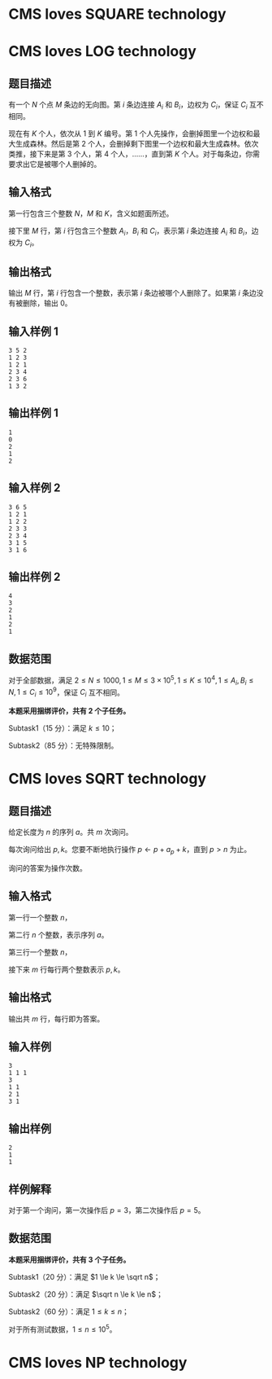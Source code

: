 # CMS loves SQUARE technology

# CMS loves LOG technology

## 题目描述

有一个 $N$ 个点 $M$ 条边的无向图。第 $i$ 条边连接 $A_i$ 和 $B_i$，边权为 $C_i$，保证 $C_i$ 互不相同。

现在有 $K$ 个人，依次从 $1$ 到 $K$ 编号。第 $1$ 个人先操作，会删掉图里一个边权和最大生成森林。然后是第 $2$ 个人，会删掉剩下图里一个边权和最大生成森林。依次类推，接下来是第 $3$ 个人，第 $4$ 个人，……，直到第 $K$ 个人。对于每条边，你需要求出它是被哪个人删掉的。

## 输入格式

第一行包含三个整数 $N$，$M$ 和 $K$，含义如题面所述。

接下里 $M$ 行，第 $i$ 行包含三个整数 $A_i$，$B_i$ 和 $C_i$，表示第 $i$ 条边连接 $A_i$ 和 $B_i$，边权为 $C_i$。

## 输出格式

输出 $M$ 行，第 $i$ 行包含一个整数，表示第 $i$ 条边被哪个人删除了。如果第 $i$ 条边没有被删除，输出 $0$。

## 输入样例 $1$

```
3 5 2
1 2 3
1 2 1
2 3 4
2 3 6
1 3 2
```

## 输出样例 $1$

```
1
0
2
1
2
```

## 输入样例 $2$

```
3 6 5
1 2 1
1 2 2
2 3 3
2 3 4
3 1 5
3 1 6
```

## 输出样例 $2$

```
4
3
2
1
2
1
```

## 数据范围

对于全部数据，满足 $2 \le N \le 1000, 1 \le M \le 3 \times 10^5, 1 \le K \le 10^4, 1 \le A_i, B_i \le N, 1 \le C_i \le 10^9$，保证 $C_i$ 互不相同。

**本题采用捆绑评价，共有 $2$ 个子任务。**

Subtask1（$15$ 分）：满足 $k \le 10$；

Subtask2（$85$ 分）：无特殊限制。

# CMS loves SQRT technology

## 题目描述

给定长度为 $n$ 的序列 $a$。共 $m$ 次询问。

每次询问给出 $p,k$。您要不断地执行操作 $p\gets p+a_p+k$，直到 $p>n$ 为止。

询问的答案为操作次数。

## 输入格式

第一行一个整数 $n$，

第二行 $n$ 个整数，表示序列 $a$。

第三行一个整数 $n$，

接下来 $m$ 行每行两个整数表示 $p,k$。

## 输出格式

输出共 $m$ 行，每行即为答案。

## 输入样例

```
3
1 1 1
3
1 1
2 1
3 1
```

## 输出样例

```
2
1
1
```

## 样例解释

对于第一个询问，第一次操作后 $p=3$，第二次操作后 $p=5$。

## 数据范围

**本题采用捆绑评价，共有 $3$ 个子任务。**

Subtask1（$20$ 分）：满足 $1 \le k \le \sqrt n$；

Subtask2（$20$ 分）：满足 $\sqrt n \le k \le n$；

Subtask2（$60$ 分）：满足 $1 \le k \le n$；

对于所有测试数据，$1 \le n \le 10^5$。

# CMS loves NP technology